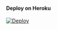 #### Deploy on Heroku
[![Deploy](https://www.herokucdn.com/deploy/button.svg)](https://heroku.com/deploy?template=https://github.com/bulanbintang69/BNime2)</br>

